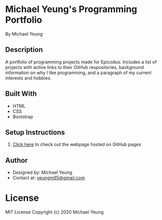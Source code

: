 # Michael Yeung's Programming Portfolio
By Michael Yeung

## Description 
A portfolio of programming projects made for Epicodus. Includes a list of projects with active links to their GitHub respositories, background information on why I like programming, and a paragraph of my current interests and hobbies.

## Built With
* HTML
* CSS 
* Bootstrap

## Setup Instructions
1. [Click here](placeholder) to check out the webpage hosted on GitHub pages

## Author
* Designed by: Michael Yeung 
* Contact at: yeungm95@gmail.com

# License
MIT License
Copyright (c) 2020 Michael Yeung


